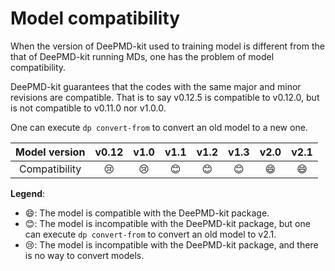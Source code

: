 # Model compatibility

When the version of DeePMD-kit used to training model is different from the that of DeePMD-kit running MDs, one has the problem of model compatibility.

DeePMD-kit guarantees that the codes with the same major and minor revisions are compatible. That is to say v0.12.5 is compatible to v0.12.0, but is not compatible to v0.11.0 nor v1.0.0. 

One can execute `dp convert-from` to convert an old model to a new one.

| Model version | v0.12 | v1.0 | v1.1 | v1.2 | v1.3 | v2.0 | v2.1 |
|:-:|:-----------:|:----------:|:----------:|:----------:|:----------:|:----------:|:----------:|
| Compatibility  | 😢 | 😢 | 😊 | 😊 | 😊 | 😄 | 😄 |

**Legend**:
- 😄: The model is compatible with the DeePMD-kit package.
- 😊: The model is incompatible with the DeePMD-kit package, but one can execute `dp convert-from` to convert an old model to v2.1.
- 😢: The model is incompatible with the DeePMD-kit package, and there is no way to convert models.
